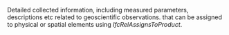 Detailed collected information, including measured parameters, descriptions etc related to geoscientific observations. that can be assigned to physical or spatial elements using _IfcRelAssignsToProduct_.
